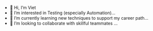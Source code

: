 - 👋 Hi, I’m Viet
- 👀 I’m interested in Testing (especially Automation)...
- 🌱 I’m currently learning new techniques to support my career path...
- 💞️ I’m looking to collaborate with skillful teammates ...

<!---
vietphamb13/vietphamb13 is a ✨ special ✨ repository because its `README.md` (this file) appears on your GitHub profile.
You can click the Preview link to take a look at your changes.
--->
